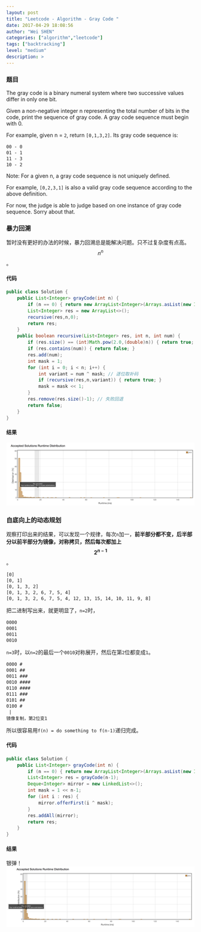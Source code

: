 ```yaml
---
layout: post
title: "Leetcode - Algorithm - Gray Code "
date: 2017-04-29 18:08:56
author: "Wei SHEN"
categories: ["algorithm","leetcode"]
tags: ["backtracking"]
level: "medium"
description: >
---
```


### 题目
The gray code is a binary numeral system where two successive values differ in only one bit.

Given a non-negative integer n representing the total number of bits in the code, print the sequence of gray code. A gray code sequence must begin with 0.

For example, given n = `2`, return `[0,1,3,2]`. Its gray code sequence is:
```
00 - 0
01 - 1
11 - 3
10 - 2
```
Note:
For a given n, a gray code sequence is not uniquely defined.

For example, `[0,2,3,1]` is also a valid gray code sequence according to the above definition.

For now, the judge is able to judge based on one instance of gray code sequence. Sorry about that.

### 暴力回溯
暂时没有更好的办法的时候，暴力回溯总是能解决问题。只不过复杂度有点高。$$n^n$$。

#### 代码
```java
public class Solution {
    public List<Integer> grayCode(int n) {
        if (n == 0) { return new ArrayList<Integer>(Arrays.asList(new Integer[]{0})); }
        List<Integer> res = new ArrayList<>();
        recursive(res,n,0);
        return res;
    }
    public boolean recursive(List<Integer> res, int n, int num) {
        if (res.size() == (int)Math.pow(2.0,(double)n)) { return true; }
        if (res.contains(num)) { return false; }
        res.add(num);
        int mask = 1;
        for (int i = 0; i < n; i++) {
            int variant = num ^ mask; // 逐位取补码
            if (recursive(res,n,variant)) { return true; }
            mask = mask << 1;
        }
        res.remove(res.size()-1); // 失败回退
        return false;
    }
}
```

#### 结果
![gray-code-1](/images/leetcode/gray-code-1.png)


### 自底向上的动态规划
观察打印出来的结果，可以发现一个规律，每次`n`加一，**前半部分都不变，后半部分以前半部分为镜像，对称拷贝，然后每次都加上$$2^{n-1}$$**。
```
[0]
[0, 1]
[0, 1, 3, 2]
[0, 1, 3, 2, 6, 7, 5, 4]
[0, 1, 3, 2, 6, 7, 5, 4, 12, 13, 15, 14, 10, 11, 9, 8]
```
把二进制写出来，就更明显了，`n=2`时，
```
0000
0001
0011
0010
```
`n=3`时，以`n=2`的最后一个`0010`对称展开，然后在第`2`位都变成`1`。
```
0000 #   
0001 ##
0011 ###
0010 ####
0110 ####
0111 ###
0101 ##
0100 #
 |
镜像复制，第2位变1
```

所以很容易用`f(n) = do something to f(n-1)`递归完成。

#### 代码
```java
public class Solution {
    public List<Integer> grayCode(int n) {
        if (n == 0) { return new ArrayList<Integer>(Arrays.asList(new Integer[]{0})); }
        List<Integer> res = grayCode(n-1);
        Deque<Integer> mirror = new LinkedList<>();
        int mask = 1 << n-1;
        for (int i : res) {
            mirror.offerFirst(i ^ mask);
        }
        res.addAll(mirror);
        return res;
    }
}
```

#### 结果
银弹！
![gray-code-2](/images/leetcode/gray-code-2.png)
